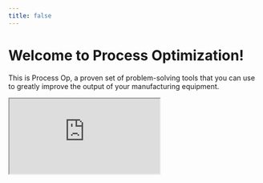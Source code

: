 ```yaml
---
title: false
---
```


# Welcome to Process Optimization!

This is Process Op, a proven set of problem-solving tools that you can use to greatly improve the output of your manufacturing equipment.

<iframe src="https://www.youtube.com/embed/dGC3AblJrs0"></iframe>
